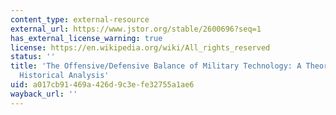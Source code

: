 ```yaml
---
content_type: external-resource
external_url: https://www.jstor.org/stable/2600696?seq=1
has_external_license_warning: true
license: https://en.wikipedia.org/wiki/All_rights_reserved
status: ''
title: 'The Offensive/Defensive Balance of Military Technology: A Theoretical and
  Historical Analysis'
uid: a017cb91-469a-426d-9c3e-fe32755a1ae6
wayback_url: ''
---
```

